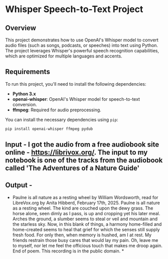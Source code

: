 # Whisper Speech-to-Text Project

## Overview

This project demonstrates how to use OpenAI's Whisper model to convert audio files (such as songs, podcasts, or speeches) into text using Python. The project leverages Whisper's powerful speech recognition capabilities, which are optimized for multiple languages and accents.

## Requirements

To run this project, you'll need to install the following dependencies:

- **Python 3.x**
- **openai-whisper**: OpenAI's Whisper model for speech-to-text conversion.
- **ffmpeg**: Required for audio preprocessing.

You can install the necessary dependencies using `pip`:

```bash
pip install openai-whisper ffmpeg pydub
```


## Input - I got the audio from a free audiobook site online - https://librivox.org/. The input to my notebook is one of the tracks from the audiobook called 'The Adventures of a Nature Guide'

## Output -
* Paulne is all nature as a resting wheel by William Wordsworth, read for LibreVox.org by Anita Hibberd, February 17th, 2025. Paulne is all nature as a resting wheel. The kind are couched upon the dewy grass. The horse alone, seen dimly as I pass, is up and cropping yet his later meal. Arches the ground, a slumber seems to steal or veil and mountain and the starless sky. Now, in this blank of things, a harmony home-filled and home-created seems to heal that grief for which the senses still supply fresh food. For only then, when memory is hushed, am I at rest. My friends restrain those busy cares that would lay my pain. Oh, leave me to myself, nor let me feel the officious touch that makes me droop again. End of poem. This recording is in the public domain. *




